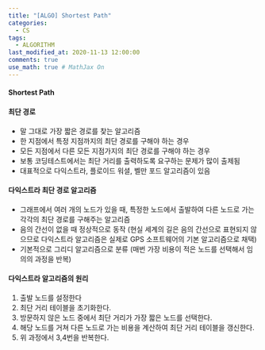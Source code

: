 ```yaml
---
title: "[ALGO] Shortest Path"
categories: 
  - CS
tags:
  - ALGORITHM
last_modified_at: 2020-11-13 12:00:00
comments: true
use_math: true # MathJax On
---
```


#### Shortest Path

#### 최단 경로
- 말 그대로 가장 짧은 경로를 찾는 알고리즘
- 한 지점에서 특정 지점까지의 최단 경로를 구해야 하는 경우
- 모든 지점에서 다른 모든 지점가지의 최단 경로를 구해야 하는 경우
- 보통 코딩테스트에서는 최단 거리를 출력하도록 요구하는 문제가 많이 출제됨
- 대표적으로 다익스트라, 플로이드 워셜, 벨만 포드 알고리즘이 있음


#### 다익스트라 최단 경로 알고리즘
- 그래프에서 여러 개의 노드가 있을 때, 특정한 노드에서 출발하여 다른 노드로 가는 각각의 최단 경로를 구해주는 알고리즘
- 음의 간선이 없을 때 정상적으로 동작 (현실 세계의 길은 음의 간선으로 표현되지 않으므로 다익스트라 알고리즘은 실제로 GPS 소프트웨어의 기본 알고리즘으로 채택)
- 기본적으로 그리디 알고리즘으로 분류 (매번 가장 비용이 적은 노드를 선택해서 임의의 과정을 반복)

#### 다익스트라 알고리즘의 원리
1. 출발 노드를 설정한다
2. 최단 거리 테이블을 초기화한다.
3. 방문하지 않은 노드 중에서 최단 거리가 가장 짧은 노드를 선택한다.
4. 해당 노드를 거쳐 다른 노드로 가는 비용을 계산하여 최단 거리 테이블을 갱신한다.
5. 위 과정에서 3,4번을 반복한다.


